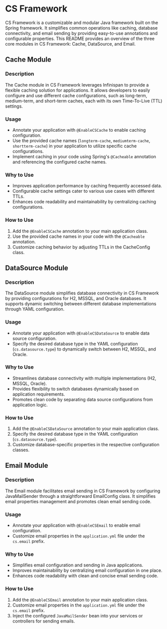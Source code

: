 # CS Framework

CS Framework is a customizable and modular Java framework built on the Spring framework. It simplifies common operations like caching, database connectivity, and email sending by providing easy-to-use annotations and configurable properties. This README provides an overview of the three core modules in CS Framework: Cache, DataSource, and Email.

## Cache Module

### Description

The Cache module in CS Framework leverages Infinispan to provide a flexible caching solution for applications. It allows developers to easily configure and use different cache configurations, such as long-term, medium-term, and short-term caches, each with its own Time-To-Live (TTL) settings.

### Usage

- Annotate your application with `@EnableCSCache` to enable caching configuration.
- Use the provided cache names (`longterm-cache`, `mediumterm-cache`, `shortterm-cache`) in your application to utilize specific cache configurations.
- Implement caching in your code using Spring's `@Cacheable` annotation and referencing the configured cache names.

### Why to Use

- Improves application performance by caching frequently accessed data.
- Configurable cache settings cater to various use cases with different TTLs.
- Enhances code readability and maintainability by centralizing caching configurations.

### How to Use

1. Add the `@EnableCSCache` annotation to your main application class.
2. Use the provided cache names in your code with the `@Cacheable` annotation.
3. Customize caching behavior by adjusting TTLs in the CacheConfig class.

## DataSource Module

### Description

The DataSource module simplifies database connectivity in CS Framework by providing configurations for H2, MSSQL, and Oracle databases. It supports dynamic switching between different database implementations through YAML configuration.

### Usage

- Annotate your application with `@EnableCSDataSource` to enable data source configuration.
- Specify the desired database type in the YAML configuration (`cs.datasource.type`) to dynamically switch between H2, MSSQL, and Oracle.

### Why to Use

- Streamlines database connectivity with multiple implementations (H2, MSSQL, Oracle).
- Provides flexibility to switch databases dynamically based on application requirements.
- Promotes clean code by separating data source configurations from application logic.

### How to Use

1. Add the `@EnableCSDataSource` annotation to your main application class.
2. Specify the desired database type in the YAML configuration (`cs.datasource.type`).
3. Customize database-specific properties in the respective configuration classes.

## Email Module

### Description

The Email module facilitates email sending in CS Framework by configuring JavaMailSender through a straightforward EmailConfig class. It simplifies email properties management and promotes clean email sending code.

### Usage

- Annotate your application with `@EnableCSEmail` to enable email configuration.
- Customize email properties in the `application.yml` file under the `cs.email` prefix.

### Why to Use

- Simplifies email configuration and sending in Java applications.
- Improves maintainability by centralizing email configuration in one place.
- Enhances code readability with clean and concise email sending code.

### How to Use

1. Add the `@EnableCSEmail` annotation to your main application class.
2. Customize email properties in the `application.yml` file under the `cs.email` prefix.
3. Inject the configured `JavaMailSender` bean into your services or controllers for sending emails.
